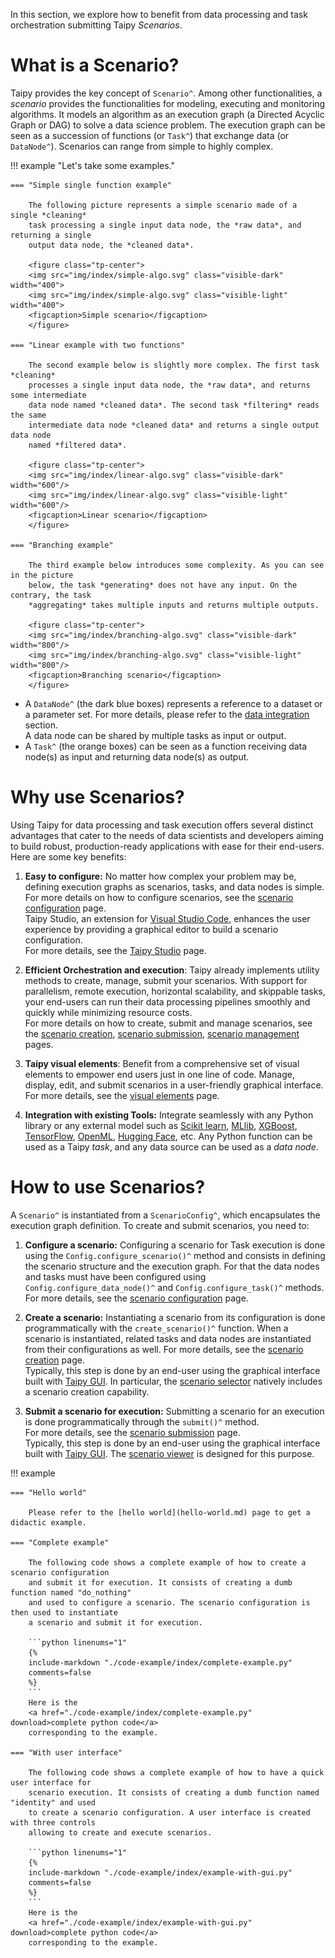 In this section, we explore how to benefit from data processing and task orchestration
submitting Taipy *Scenarios*.

# What is a Scenario?

Taipy provides the key concept of `Scenario^`. Among other functionalities,
a *scenario* provides the functionalities for modeling, executing and monitoring algorithms.
It models an algorithm as an execution graph (a Directed Acyclic Graph or DAG) to solve
a data science problem. The execution graph can be seen as a succession of functions
(or `Task^`) that exchange data (or `DataNode^`). Scenarios can range from simple to
highly complex.

!!! example "Let's take some examples."

    === "Simple single function example"

        The following picture represents a simple scenario made of a single *cleaning*
        task processing a single input data node, the *raw data*, and returning a single
        output data node, the *cleaned data*.

        <figure class="tp-center">
        <img src="img/index/simple-algo.svg" class="visible-dark" width="400">
        <img src="img/index/simple-algo.svg" class="visible-light" width="400">
        <figcaption>Simple scenario</figcaption>
        </figure>

    === "Linear example with two functions"

        The second example below is slightly more complex. The first task *cleaning*
        processes a single input data node, the *raw data*, and returns some intermediate
        data node named *cleaned data*. The second task *filtering* reads the same
        intermediate data node *cleaned data* and returns a single output data node
        named *filtered data*.

        <figure class="tp-center">
        <img src="img/index/linear-algo.svg" class="visible-dark" width="600"/>
        <img src="img/index/linear-algo.svg" class="visible-light" width="600"/>
        <figcaption>Linear scenario</figcaption>
        </figure>

    === "Branching example"

        The third example below introduces some complexity. As you can see in the picture
        below, the task *generating* does not have any input. On the contrary, the task
        *aggregating* takes multiple inputs and returns multiple outputs.

        <figure class="tp-center">
        <img src="img/index/branching-algo.svg" class="visible-dark" width="800"/>
        <img src="img/index/branching-algo.svg" class="visible-light" width="800"/>
        <figcaption>Branching scenario</figcaption>
        </figure>

- A `DataNode^` (the dark blue boxes) represents a reference to a dataset or a parameter
    set. For more details, please refer to the [data integration](../data-integration/index.md)
    section.<br/>
    A data node can be shared by multiple tasks as input or output.
- A `Task^` (the orange boxes) can be seen as a function receiving data node(s) as input
    and returning data node(s) as output.

# Why use Scenarios?

Using Taipy for data processing and task execution offers several distinct advantages
that cater to the needs of data scientists and developers aiming to build robust,
production-ready applications with ease for their end-users. Here are some key benefits:

1. **Easy to configure:**
    No matter how complex your problem may be, defining execution graphs as scenarios, tasks,
    and data nodes is simple. For more details on how to configure scenarios, see the
    [scenario configuration](scenario-config.md) page. <br>
    Taipy Studio, an extension for [Visual Studio Code](https://code.visualstudio.com/),
    enhances the user experience by providing a graphical editor to build a scenario configuration.
    <br>
    For more details, see the [Taipy Studio](../../studio/index.md) page.

2. **Efficient Orchestration and execution**:
    Taipy already implements utility methods to create, manage, submit your scenarios.
    With support for parallelism, remote execution, horizontal scalability, and skippable
    tasks, your end-users can run their data processing pipelines smoothly and quickly while
    minimizing resource costs. <br>
    For more details on how to create, submit and manage scenarios,
    see the [scenario creation](scenario-creation.md), [scenario submission](scenario-submission.md),
    [scenario management](../sdm/scenario/index.md) pages.

3. **Taipy visual elements**:
    Benefit from a comprehensive set of visual elements to empower end users just in one line
    of code. Manage, display, edit, and submit scenarios in a user-friendly graphical interface.
    <br>
    For more details, see the [visual elements](vizelmts.md) page.<br>

4.  **Integration with existing Tools:**
    Integrate seamlessly with any Python library or any external model such as
    [Scikit learn](https://scikit-learn.org/),
    [MLlib](https://spark.apache.org/docs/latest/ml-guide.html),
    [XGBoost](https://xgboost.readthedocs.io/en/stable/),
    [TensorFlow](https://www.tensorflow.org/),
    [OpenML](https://www.openml.org/), [Hugging Face](https://huggingface.co/), etc.
    Any Python function can be used as a Taipy *task*, and any data source can be used as
    a *data node*.

# How to use Scenarios?

A `Scenario^` is instantiated from a `ScenarioConfig^`, which encapsulates the execution graph
definition. To create and submit scenarios, you need to:

1. **Configure a scenario:**
    Configuring a scenario for Task execution is done using the `Config.configure_scenario()^`
    method and consists in defining the scenario structure and the execution graph. For that
    the data nodes and tasks must have been configured using `Config.configure_data_node()^`
    and `Config.configure_task()^` methods.
    <br>
    For more details, see the [scenario configuration](scenario-config.md) page.

2. **Create a scenario:**
    Instantiating a scenario from its configuration is done programmatically with the
    `create_scenario()^` function. When a scenario is instantiated, related tasks and data nodes
    are instantiated from their configurations as well.
    For more details, see the [scenario creation](scenario-creation.md) page.<br>
    Typically, this step is done by an end-user using the graphical interface built with
    [Taipy GUI](../gui/index.md). In particular, the
    [scenario selector](../../../refmans/gui/viselements/corelements/scenario_selector.md) natively includes a
    scenario creation capability.

3. **Submit a scenario for execution:**
    Submitting a scenario for an execution is done programmatically through the `submit()^`
    method. <br>
    For more details, see the [scenario submission](scenario-submission.md) page.<br>
    Typically, this step is done by an end-user using the graphical interface built with
    [Taipy GUI](../gui/index.md). The [scenario viewer](../../../refmans/gui/viselements/corelements/scenario.md) is
    designed for this purpose.


!!! example

    === "Hello world"

        Please refer to the [hello world](hello-world.md) page to get a didactic example.

    === "Complete example"

        The following code shows a complete example of how to create a scenario configuration
        and submit it for execution. It consists of creating a dumb function named "do_nothing"
        and used to configure a scenario. The scenario configuration is then used to instantiate
        a scenario and submit it for execution.

        ```python linenums="1"
        {%
        include-markdown "./code-example/index/complete-example.py"
        comments=false
        %}
        ```
        Here is the
        <a href="./code-example/index/complete-example.py" download>complete python code</a>
        corresponding to the example.

    === "With user interface"

        The following code shows a complete example of how to have a quick user interface for
        scenario execution. It consists of creating a dumb function named "identity" and used
        to create a scenario configuration. A user interface is created with three controls
        allowing to create and execute scenarios.

        ```python linenums="1"
        {%
        include-markdown "./code-example/index/example-with-gui.py"
        comments=false
        %}
        ```
        Here is the
        <a href="./code-example/index/example-with-gui.py" download>complete python code</a>
        corresponding to the example.
